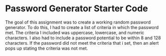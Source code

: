 # Password Generator Starter Code
The goal of this assignment was to create a working random password generator. To do this, I had to create a list of criteria in which the password met. The criteria I included was uppercase, lowercase, and numeric characters. I also had to include a password potential to be within 8 and 128 characters. If the password did not meet the criteria that i set, then an alert pops up stating the criteria was not met.